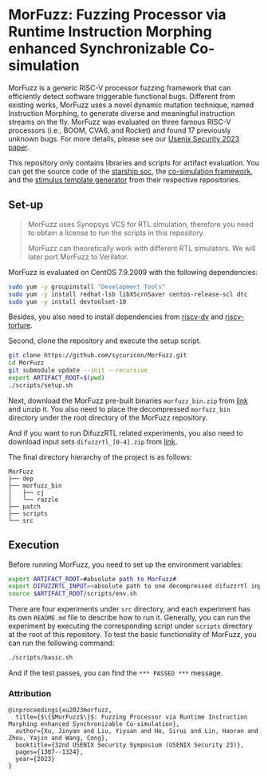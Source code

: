 # MorFuzz: Fuzzing Processor via Runtime Instruction Morphing enhanced Synchronizable Co-simulation

MorFuzz is a generic RISC-V processor fuzzing framework that can efficiently detect software triggerable functional bugs.
Different from existing works, MorFuzz uses a novel dynamic mutation technique, named Instruction Morphing, to generate diverse and meaningful instruction streams on the fly.
MorFuzz was evaluated on three famous RISC-V processors (i.e., BOOM, CVA6, and Rocket) and found 17 previously unknown bugs.
For more details, please see our [Usenix Security 2023 paper](https://www.usenix.org/conference/usenixsecurity23/presentation/xu-jinyan).

This repository only contains libraries and scripts for artifact evaluation.
You can get the source code of the [starship soc](https://github.com/sycuricon/starship), the [co-simulation framework](https://github.com/sycuricon/riscv-isa-cosim), and the [stimulus template generator](https://github.com/sycuricon/razzle) from their respective repositories.

## Set-up

> MorFuzz uses Synopsys VCS for RTL simulation, therefore you need to obtain a license to run the scripts in this repository.
>
> MorFuzz can theoretically work with different RTL simulators.
> We will later port MorFuzz to Verilator.

MorFuzz is evaluated on CentOS 7.9.2009 with the following dependencies:

```bash
sudo yum -y groupinstall "Development Tools"
sudo yum -y install redhat-lsb libXScrnSaver centos-release-scl dtc
sudo yum -y install devtoolset-10
```

Besides, you also need to install dependencies from [riscv-dv](https://github.com/chipsalliance/riscv-dv) and [riscv-torture](https://github.com/ucb-bar/riscv-torture).

Second, clone the repository and execute the setup script.

```bash
git clone https://github.com/sycuricon/MorFuzz.git
cd MorFuzz
git submodule update --init --recursive
export ARTIFACT_ROOT=$(pwd)
./scripts/setup.sh
```

Next, download the MorFuzz pre-built binaries `morfuzz_bin.zip` from [link](https://zenodo.org/record/8055696) and unzip it.
You also need to place the decompressed `morfuzz_bin` directory under the root directory of the MorFuzz repository.

And if you want to run DifuzzRTL related experiments, you also need to download input sets `difuzzrtl_[0-4].zip` from [link](https://zenodo.org/record/8055696).

The final directory hierarchy of the project is as follows:

```
MorFuzz
├── dep
├── morfuzz_bin
│   ├── cj
│   └── razzle
├── patch
├── scripts
└── src
```



## Execution

Before running MorFuzz, you need to set up the environment variables:

```bash
export ARTIFACT_ROOT=#absolute path to MorFuzz#
export DIFUZZRTL_INPUT=<absolute path to one decompressed difuzzrtl input set>
source $ARTIFACT_ROOT/scripts/env.sh
```

There are four experiments under `src` directory, and each experiment has its own `README.md` file to describe how to run it.
Generally, you can run the experiment by executing the corresponding script under `scripts` directory at the root of this repository.
To test the basic functionality of MorFuzz, you can run the following command:

```bash
./scripts/basic.sh
```

And if the test passes, you can find the `*** PASSED ***` message.


### Attribution

```
@inproceedings{xu2023morfuzz,
  title={$\{$MorFuzz$\}$: Fuzzing Processor via Runtime Instruction Morphing enhanced Synchronizable Co-simulation},
  author={Xu, Jinyan and Liu, Yiyuan and He, Sirui and Lin, Haoran and Zhou, Yajin and Wang, Cong},
  booktitle={32nd USENIX Security Symposium (USENIX Security 23)},
  pages={1307--1324},
  year={2023}
}

```
